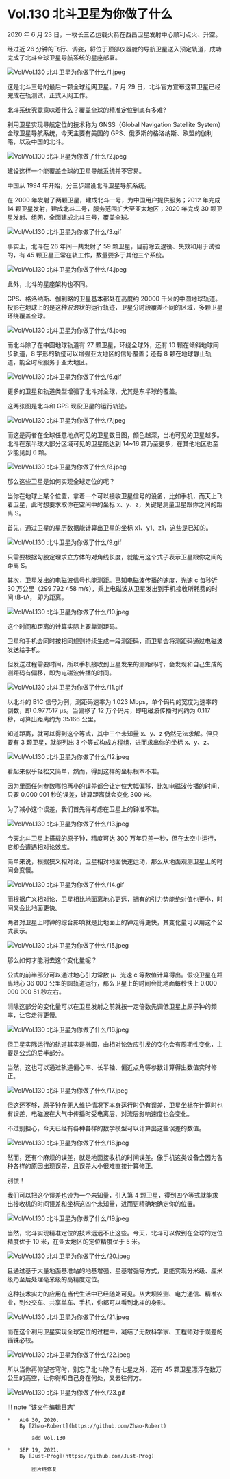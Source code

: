 # Vol.130 北斗卫星为你做了什么

2020 年 6 月 23 日，一枚长三乙运载火箭在西昌卫星发射中心顺利点火、升空。

经过近 26 分钟的飞行、调姿，将位于顶部仪器舱的导航卫星送入预定轨道，成功完成了北斗全球卫星导航系统的星座部署。

![Vol/Vol.130 北斗卫星为你做了什么/1.jpeg](https://cdn.jsdelivr.net/gh/ipaperclip-icu/static/image/文字稿/Vol/Vol.130%20北斗卫星为你做了什么/1.jpeg)

这是北斗三号的最后一颗全球组网卫星。7 月 29 日，北斗官方宣布这颗卫星已经完成在轨测试，正式入网工作。

北斗系统究竟意味着什么？覆盖全球的精准定位到底有多难?

利用卫星实现导航定位的技术称为 GNSS（Global Navigation Satellite System）全球卫星导航系统，今天主要有美国的 GPS、俄罗斯的格洛纳斯、欧盟的伽利略，以及中国的北斗。

![Vol/Vol.130 北斗卫星为你做了什么/2.jpeg](https://cdn.jsdelivr.net/gh/ipaperclip-icu/static/image/文字稿/Vol/Vol.130%20北斗卫星为你做了什么/2.jpeg)

建设这样一个能覆盖全球的卫星导航系统并不容易。

中国从 1994 年开始，分三步建设北斗卫星导航系统。

在 2000 年发射了两颗卫星，建成北斗一号，为中国用户提供服务；2012 年完成 14 颗卫星发射，建成北斗二号，服务范围扩大至亚太地区；2020 年完成 30 颗卫星发射、组网，全面建成北斗三号，覆盖全球。

![Vol/Vol.130 北斗卫星为你做了什么/3.gif](https://cdn.jsdelivr.net/gh/ipaperclip-icu/static/image/文字稿/Vol/Vol.130%20北斗卫星为你做了什么/3.gif)

事实上，北斗在 26 年间一共发射了 59 颗卫星，目前除去退役、失效和用于试验的，有 45 颗卫星正常在轨工作，数量要多于其他三个系统。

![Vol/Vol.130 北斗卫星为你做了什么/4.jpeg](https://cdn.jsdelivr.net/gh/ipaperclip-icu/static/image/文字稿/Vol/Vol.130%20北斗卫星为你做了什么/4.jpeg)

此外，北斗的星座架构也不同。

GPS、格洛纳斯、伽利略的卫星基本都处在高度约 20000 千米的中圆地球轨道。投影在地球上的是这种波浪状的运行轨迹，卫星分时段覆盖不同的区域，多颗卫星环绕覆盖全球。

![Vol/Vol.130 北斗卫星为你做了什么/5.jpeg](https://cdn.jsdelivr.net/gh/ipaperclip-icu/static/image/文字稿/Vol/Vol.130%20北斗卫星为你做了什么/5.jpeg)

而北斗除了在中圆地球轨道有 27 颗卫星，环绕全球外，还有 10 颗在倾斜地球同步轨道，8 字形的轨迹可以增强亚太地区的信号覆盖；还有 8 颗在地球静止轨道，能全时段服务于亚太地区。

![Vol/Vol.130 北斗卫星为你做了什么/6.gif](https://cdn.jsdelivr.net/gh/ipaperclip-icu/static/image/文字稿/Vol/Vol.130%20北斗卫星为你做了什么/6.gif)

更多的卫星和轨道类型增强了北斗对全球，尤其是东半球的覆盖。

这两张图是北斗和 GPS 现役卫星的运行轨迹。

![Vol/Vol.130 北斗卫星为你做了什么/7.jpeg](https://cdn.jsdelivr.net/gh/ipaperclip-icu/static/image/文字稿/Vol/Vol.130%20北斗卫星为你做了什么/7.jpeg)

而这是两者在全球任意地点可见的卫星数目图，颜色越深，当地可见的卫星越多。北斗在东半球大部分区域可见的卫星能达到 14\~16 颗乃至更多，在其他地区也至少能见到 6 颗。

![Vol/Vol.130 北斗卫星为你做了什么/8.jpeg](https://cdn.jsdelivr.net/gh/ipaperclip-icu/static/image/文字稿/Vol/Vol.130%20北斗卫星为你做了什么/8.jpeg)

那么这些卫星是如何实现全球定位的呢？

当你在地球上某个位置，拿着一个可以接收卫星信号的设备，比如手机，而天上飞着卫星，此时想要求取你在空间中的坐标 x、y、z，关键是测量卫星跟你之间的距离 S。

首先，通过卫星的星历数据能计算出卫星的坐标 x1、y1、z1，这些是已知的。

![Vol/Vol.130 北斗卫星为你做了什么/9.gif](https://cdn.jsdelivr.net/gh/ipaperclip-icu/static/image/文字稿/Vol/Vol.130%20北斗卫星为你做了什么/9.gif)

只需要根据勾股定理求立方体的对角线长度，就能用这个式子表示卫星跟你之间的距离 S。

其次，卫星发出的电磁波信号也能测距。已知电磁波传播的速度，光速 c 每秒近 30 万公里（299 792 458 m/s），乘上电磁波从卫星发出到手机接收所耗费的时间 tB-tA， 即为距离。

![Vol/Vol.130 北斗卫星为你做了什么/10.jpeg](https://cdn.jsdelivr.net/gh/ipaperclip-icu/static/image/文字稿/Vol/Vol.130%20北斗卫星为你做了什么/10.jpeg)

这个时间和距离的计算实际上要靠测距码。

卫星和手机会同时按相同规则持续生成一段测距码，而卫星会将测距码通过电磁波发送给手机。

但发送过程需要时间，所以手机接收到卫星发来的测距码时，会发现和自己生成的测距码有偏移，即为电磁波传播的时间。

![Vol/Vol.130 北斗卫星为你做了什么/11.gif](https://cdn.jsdelivr.net/gh/ipaperclip-icu/static/image/文字稿/Vol/Vol.130%20北斗卫星为你做了什么/11.gif)

以北斗的 B1C 信号为例，测距码速率为 1.023 Mbps，单个码片的宽度为速率的倒数，即 0.977517 μs。当偏移了 12 万个码片，即电磁波传播时间约为 0.117 秒，可算出距离约为 35166 公里。

知道距离，就可以得到这个等式，其中三个未知量 x、y、z 仍然无法求解。但只要有 3 颗卫星，就能列出 3 个等式构成方程组，进而求出你的坐标 x、y、z。

![Vol/Vol.130 北斗卫星为你做了什么/12.jpeg](https://cdn.jsdelivr.net/gh/ipaperclip-icu/static/image/文字稿/Vol/Vol.130%20北斗卫星为你做了什么/12.jpeg)

看起来似乎轻松又简单，然而，得到这样的坐标根本不准。

因为里面任何参数哪怕再小的误差都会让定位大幅偏移，比如电磁波传播的时间，只要 0.000 001 秒的误差，计算距离就会变化 300 米。

为了减小这个误差，我们首先得考虑在卫星上的钟准不准。

![Vol/Vol.130 北斗卫星为你做了什么/13.jpeg](https://cdn.jsdelivr.net/gh/ipaperclip-icu/static/image/文字稿/Vol/Vol.130%20北斗卫星为你做了什么/13.jpeg)

今天北斗卫星上搭载的原子钟，精度可达 300 万年只差一秒，但在太空中运行，它却会遭遇相对论效应。

简单来说，根据狭义相对论，卫星相对地面快速运动，那么从地面观测卫星上的时间会变慢。

![Vol/Vol.130 北斗卫星为你做了什么/14.gif](https://cdn.jsdelivr.net/gh/ipaperclip-icu/static/image/文字稿/Vol/Vol.130%20北斗卫星为你做了什么/14.gif)

而根据广义相对论，卫星相比地面离地心更远，拥有的引力势能绝对值也更小，时间又会比地面更快。

两者对卫星上时钟的综合影响就是比地面上的钟走得更快，其变化量可以用这个公式表示。

![Vol/Vol.130 北斗卫星为你做了什么/15.jpeg](https://cdn.jsdelivr.net/gh/ipaperclip-icu/static/image/文字稿/Vol/Vol.130%20北斗卫星为你做了什么/15.jpeg)

那么如何才能消去这个变化量呢？

公式的前半部分可以通过地心引力常数 μ、光速 c 等数值计算得出。假设卫星在距离地心 36 000 公里的圆轨道运行，那么卫星上的时间会比地面每秒快上 0.000 000 000 51 秒左右。

消除这部分的变化量可以在卫星发射之前就按一定倍数先调低卫星上原子钟的频率，让它走得更慢。

![Vol/Vol.130 北斗卫星为你做了什么/16.jpeg](https://cdn.jsdelivr.net/gh/ipaperclip-icu/static/image/文字稿/Vol/Vol.130%20北斗卫星为你做了什么/16.jpeg)

但卫星实际运行的轨道其实是椭圆，由相对论效应引发的变化会有周期性变化，主要是公式的后半部分。

当然，这也可以通过轨道偏心率、长半轴、偏近点角等参数计算得出数值实时修正。

![Vol/Vol.130 北斗卫星为你做了什么/17.jpeg](https://cdn.jsdelivr.net/gh/ipaperclip-icu/static/image/文字稿/Vol/Vol.130%20北斗卫星为你做了什么/17.jpeg)

但这还不够，原子钟在无人维护情况下本身运行时仍有误差，卫星坐标在计算时也有误差，电磁波在大气中传播时受电离层、对流层影响速度也会变化。

不过别担心，今天已经有各种各样的数学模型可以计算出这些误差的数值。

![Vol/Vol.130 北斗卫星为你做了什么/18.jpeg](https://cdn.jsdelivr.net/gh/ipaperclip-icu/static/image/文字稿/Vol/Vol.130%20北斗卫星为你做了什么/18.jpeg)

然而，还有个麻烦的误差，就是地面接收机的时间误差。像手机这类设备会因为各种各样的原因出现误差，且误差大小很难直接计算修正。

别慌！

我们可以把这个误差也设为一个未知量，引入第 4 颗卫星，得到四个等式就能求出接收机的时间误差和坐标这四个未知量，进而更精确地确定你的位置。

![Vol/Vol.130 北斗卫星为你做了什么/19.jpeg](https://cdn.jsdelivr.net/gh/ipaperclip-icu/static/image/文字稿/Vol/Vol.130%20北斗卫星为你做了什么/19.jpeg)

当然，北斗实现精准定位的技术远远不止这些。今天，北斗可以做到在全球的定位精度优于 10 米，在亚太地区的定位精度优于 5 米。

![Vol/Vol.130 北斗卫星为你做了什么/20.jpeg](https://cdn.jsdelivr.net/gh/ipaperclip-icu/static/image/文字稿/Vol/Vol.130%20北斗卫星为你做了什么/20.jpeg)

且通过基于大量地面基准站的地基增强、星基增强等方式，更能实现分米级、厘米级乃至后处理毫米级的高精度定位。

这种技术实力的应用在当代生活中已经随处可见。从大坝监测、电力通信、精准农业，到公交车、共享单车、手机，你都可以看到北斗的身影。

![Vol/Vol.130 北斗卫星为你做了什么/21.jpeg](https://cdn.jsdelivr.net/gh/ipaperclip-icu/static/image/文字稿/Vol/Vol.130%20北斗卫星为你做了什么/21.jpeg)

而在这个利用卫星实现全球定位的过程中，凝结了无数科学家、工程师对于误差的锱铢必较。

![Vol/Vol.130 北斗卫星为你做了什么/22.jpeg](https://cdn.jsdelivr.net/gh/ipaperclip-icu/static/image/文字稿/Vol/Vol.130%20北斗卫星为你做了什么/22.jpeg)

所以当你再仰望苍穹时，别忘了北斗除了有七星之外，还有 45 颗卫星漂浮在数万公里的高空，让你得知自己身在何处，又去往何方。

![Vol/Vol.130 北斗卫星为你做了什么/23.gif](https://cdn.jsdelivr.net/gh/ipaperclip-icu/static/image/文字稿/Vol/Vol.130%20北斗卫星为你做了什么/23.gif)

!!! note "该文件编辑日志"

	*	AUG 30, 2020.
		By [Zhao-Robert](https://github.com/Zhao-Robert)

			add Vol.130

	*	SEP 19, 2021.
		By [Just-Prog](https://github.com/Just-Prog)

			图片链修复
